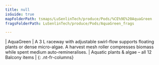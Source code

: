 ```yaml
---
title: null
isGuide: true
mapFolderPath: tsmaps/LuSenlinTech/produce/Pods/%CE%9E%20AquaGreen
fragsFolderPath: LuSenlinTech/produce/Pods/AquaGreen_frags

---
```



<!-- tsGuideRenderComment {"guide":{"id":"xDhIsZ2T7","path":"LuSenlinTech/produce/Pods","fragmentFolderPath":"LuSenlinTech/produce/Pods/AquaGreen_frags"},"fragment":{"id":"xDhIsZ2T7","topLevelMapKey":"wkLWL000li","mapKeyChain":"wkLWL000li","guideID":"xDhIsZ0oC","guidePath":"c:/GitHub/MuddySpud/MuddySpud.github.io/tsmaps/LuSenlinTech/produce/Pods/AquaGreen.tspod","chartKey":"wkLWL000li","isLeaf":false,"options":[{"id":"xDhIsd21N","option":"AquaGreen details","order":1,"isAncillary":true}]}} -->

| AquaGreen | A 3 L raceway with adjustable swirl-flow supports floating plants or dense micro-algae. A harvest mesh roller compresses biomass while spent medium auto-remineralises. | Aquatic plants & algae – all 12 Balcony items |
{: .nt-fr-columns}
